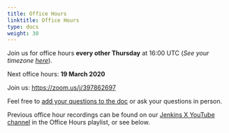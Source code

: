 ```yaml
---
title: Office Hours
linktitle: Office Hours
type: docs
weight: 30
---
```


Join us for office hours **every other Thursday** at 16:00 UTC (*See your timezone [here](https://time.is/1600_in_UTC)*).

Next office hours: **19 March 2020**

Join us: <https://zoom.us/j/397862697>

Feel free to [add your questions to the doc](https://docs.google.com/document/d/1wHdBlZAN-ndPELuBoM5HBnYiQLvcz92-euXne2mKOEI/edit) or ask your questions in person.

Previous office hour recordings can be found on our [Jenkins X YouTube channel](https://www.youtube.com/channel/UCN2kblPjXKMcjjVYmwvquvg/playlists) in the Office Hours playlist, or see below.